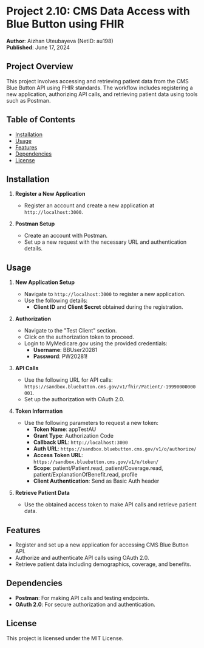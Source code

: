 # Project 2.10: CMS Data Access with Blue Button using FHIR

**Author**: Aizhan Uteubayeva (NetID: au198)  
**Published**: June 17, 2024

## Project Overview

This project involves accessing and retrieving patient data from the CMS Blue Button API using FHIR standards. The workflow includes registering a new application, authorizing API calls, and retrieving patient data using tools such as Postman.

## Table of Contents
- [Installation](#installation)
- [Usage](#usage)
- [Features](#features)
- [Dependencies](#dependencies)
- [License](#license)

## Installation

1. **Register a New Application**
   - Register an account and create a new application at `http://localhost:3000`.

2. **Postman Setup**
   - Create an account with Postman.
   - Set up a new request with the necessary URL and authentication details.

## Usage

1. **New Application Setup**
   - Navigate to `http://localhost:3000` to register a new application.
   - Use the following details:
     - **Client ID** and **Client Secret** obtained during the registration.

2. **Authorization**
   - Navigate to the "Test Client" section.
   - Click on the authorization token to proceed.
   - Login to MyMedicare.gov using the provided credentials:
     - **Username**: BBUser20281
     - **Password**: PW20281!

3. **API Calls**
   - Use the following URL for API calls: `https://sandbox.bluebutton.cms.gov/v1/fhir/Patient/-19990000000001`.
   - Set up the authorization with OAuth 2.0.

4. **Token Information**
   - Use the following parameters to request a new token:
     - **Token Name**: appTestAU
     - **Grant Type**: Authorization Code
     - **Callback URL**: `http://localhost:3000`
     - **Auth URL**: `https://sandbox.bluebutton.cms.gov/v1/o/authorize/`
     - **Access Token URL**: `https://sandbox.bluebutton.cms.gov/v1/o/token/`
     - **Scope**: patient/Patient.read, patient/Coverage.read, patient/ExplanationOfBenefit.read, profile
     - **Client Authentication**: Send as Basic Auth header

5. **Retrieve Patient Data**
   - Use the obtained access token to make API calls and retrieve patient data.

## Features

- Register and set up a new application for accessing CMS Blue Button API.
- Authorize and authenticate API calls using OAuth 2.0.
- Retrieve patient data including demographics, coverage, and benefits.

## Dependencies

- **Postman**: For making API calls and testing endpoints.
- **OAuth 2.0**: For secure authorization and authentication.

## License

This project is licensed under the MIT License.
